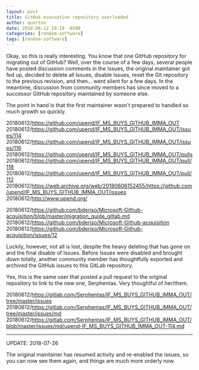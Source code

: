 ```yaml
---
layout: post
title: GitHub evacuation repository overloaded
author: quorten
date: 2018-06-12 19:18 -0500
categories: [random-software]
tags: [random-software]
---
```


Okay, so this is really interesting.  You know that one GitHub
repository for migrating out of GitHub?  Well, over the course of a
few days, several people have posted discussion comments in the
Issues, the original maintainer got fed up, decided to delete all
Issues, disable Issues, reset the Git repository to the previous
revision, and then...  went silent for a few days.  In the meantime,
discussion from community members has since moved to a successor
GitHub repository maintained by someone else.

The point in hand is that the first maintainer wasn't prepared to
handled so much growth so quickly.

20180612/https://github.com/upend/IF_MS_BUYS_GITHUB_IMMA_OUT  
20180612/https://github.com/upend/IF_MS_BUYS_GITHUB_IMMA_OUT/issues/114  
20180612/https://github.com/upend/IF_MS_BUYS_GITHUB_IMMA_OUT/issues/116  
20180612/https://github.com/upend/IF_MS_BUYS_GITHUB_IMMA_OUT/pulls  
20180612/https://github.com/upend/IF_MS_BUYS_GITHUB_IMMA_OUT/pull/118  
20180612/https://github.com/upend/IF_MS_BUYS_GITHUB_IMMA_OUT/pull/112  
20180612/https://web.archive.org/web/20180606152455/https://github.com/upend/IF_MS_BUYS_GITHUB_IMMA_OUT/issues  
20180612/http://www.upend.org/

<!-- more -->

20180612/https://github.com/bderiso/Microsoft-Github-acquisition/blob/master/migration_guide_gitlab.md  
20180612/https://github.com/bderiso/Microsoft-Github-acquisition  
20180612/https://github.com/bderiso/Microsoft-Github-acquisition/issues/12

Luckily, however, not all is lost, despite the heavy deleting that has
gone on and the final disable of Issues.  Before Issues were disabled
and brought down totally, another community member has thoughtfully
exported and archived the GitHub issues to this GitLab repository.

Yes, this is the same user that posted a pull request to the original
repository to link to the new one, Serphentas.  Very thoughtful of
her/them.

20180612/https://gitlab.com/Serphentas/IF_MS_BUYS_GITHUB_IMMA_OUT/tree/master/issues  
20180612/https://gitlab.com/Serphentas/IF_MS_BUYS_GITHUB_IMMA_OUT/tree/master/issues/md  
20180612/https://gitlab.com/Serphentas/IF_MS_BUYS_GITHUB_IMMA_OUT/blob/master/issues/md/upend-IF_MS_BUYS_GITHUB_IMMA_OUT-114.md

----------

UPDATE: 2018-07-26

The original maintainer has resumed activity and re-enabled the
issues, so you can now see them again, and things are much more
orderly now.
